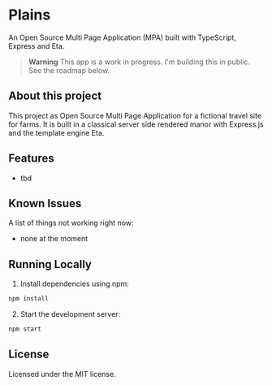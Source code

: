 # Plains

An Open Source Multi Page Application (MPA) built with TypeScript, Express and Eta.

> **Warning**
> This app is a work in progress. I'm building this in public.
> See the roadmap below.

## About this project

This project as Open Source Multi Page Application for a fictional travel site for farms. It is built in a classical server side rendered manor with Express.js and the template engine Eta.

## Features

- tbd

## Known Issues

A list of things not working right now:

- none at the moment

## Running Locally

1. Install dependencies using npm:

```sh
npm install
```

2. Start the development server:

```sh
npm start
```

## License

Licensed under the MIT license.
